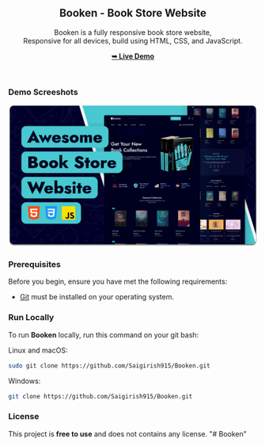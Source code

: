 <div align="center">
  
  <br />
  <br />

  <h2 align="center">Booken - Book Store Website</h2>

  Booken is a fully responsive book store website, <br />Responsive for all devices, build using HTML, CSS, and JavaScript.

  <a href="https://github.com/Saigirish915/Booken"><strong>➥ Live Demo</strong></a>

</div>

<br />

### Demo Screeshots

![Booken Desktop Demo](./readme-images/desktop.png "Desktop Demo")

### Prerequisites

Before you begin, ensure you have met the following requirements:

* [Git](https://git-scm.com/downloads "Download Git") must be installed on your operating system.

### Run Locally

To run **Booken** locally, run this command on your git bash:

Linux and macOS:

```bash
sudo git clone https://github.com/Saigirish915/Booken.git
```

Windows:

```bash
git clone https://github.com/Saigirish915/Booken.git
```


### License

This project is **free to use** and does not contains any license.
"# Booken" 
